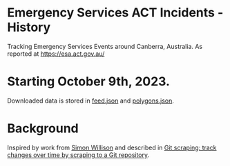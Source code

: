 
# Emergency Services ACT Incidents - History

Tracking Emergency Services Events around Canberra, Australia. As reported at https://esa.act.gov.au/

# Starting October 9th, 2023.

Downloaded data is stored in [feed.json](feed.json) and [polygons.json](polygons.json).

# Background

Inspired by work from [Simon Willison](https://simonwillison.net/) and described in [Git scraping: track changes over time by scraping to a Git repository](https://simonwillison.net/2020/Oct/9/git-scraping/).

